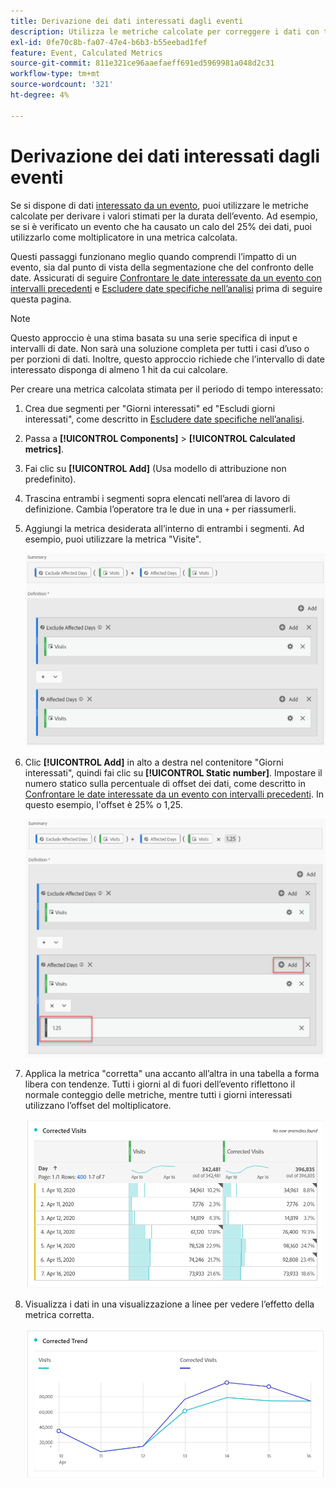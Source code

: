 ```yaml
---
title: Derivazione dei dati interessati dagli eventi
description: Utilizza le metriche calcolate per correggere i dati con tendenze interessati da un evento.
exl-id: 0fe70c8b-fa07-47e4-b6b3-b55eebad1fef
feature: Event, Calculated Metrics
source-git-commit: 811e321ce96aaefaeff691ed5969981a048d2c31
workflow-type: tm+mt
source-wordcount: '321'
ht-degree: 4%

---
```


# Derivazione dei dati interessati dagli eventi

Se si dispone di dati [interessato da un evento](overview.md), puoi utilizzare le metriche calcolate per derivare i valori stimati per la durata dell’evento. Ad esempio, se si è verificato un evento che ha causato un calo del 25% dei dati, puoi utilizzarlo come moltiplicatore in una metrica calcolata.

Questi passaggi funzionano meglio quando comprendi l’impatto di un evento, sia dal punto di vista della segmentazione che del confronto delle date. Assicurati di seguire [Confrontare le date interessate da un evento con intervalli precedenti](compare-dates.md) e [Escludere date specifiche nell’analisi](segments.md) prima di seguire questa pagina.

>[!NOTE]
>
>Questo approccio è una stima basata su una serie specifica di input e intervalli di date. Non sarà una soluzione completa per tutti i casi d’uso o per porzioni di dati. Inoltre, questo approccio richiede che l’intervallo di date interessato disponga di almeno 1 hit da cui calcolare.

Per creare una metrica calcolata stimata per il periodo di tempo interessato:

1. Crea due segmenti per &quot;Giorni interessati&quot; ed &quot;Escludi giorni interessati&quot;, come descritto in [Escludere date specifiche nell’analisi](segments.md).
2. Passa a **[!UICONTROL Components]** > **[!UICONTROL Calculated metrics]**.
3. Fai clic su **[!UICONTROL Add]** (Usa modello di attribuzione non predefinito).
4. Trascina entrambi i segmenti sopra elencati nell’area di lavoro di definizione. Cambia l’operatore tra le due in una `+` per riassumerli.
5. Aggiungi la metrica desiderata all’interno di entrambi i segmenti. Ad esempio, puoi utilizzare la metrica &quot;Visite&quot;.

   ![Generatore di segmenti](assets/event_segment_builder.png)

6. Clic **[!UICONTROL Add]** in alto a destra nel contenitore &quot;Giorni interessati&quot;, quindi fai clic su **[!UICONTROL Static number]**. Impostare il numero statico sulla percentuale di offset dei dati, come descritto in [Confrontare le date interessate da un evento con intervalli precedenti](compare-dates.md). In questo esempio, l&#39;offset è 25% o 1,25.

   ![Numero statico](assets/event_static_number.png)

7. Applica la metrica &quot;corretta&quot; una accanto all’altra in una tabella a forma libera con tendenze. Tutti i giorni al di fuori dell’evento riflettono il normale conteggio delle metriche, mentre tutti i giorni interessati utilizzano l’offset del moltiplicatore.

   ![Metrica corretta](assets/event_corrected.png)

8. Visualizza i dati in una visualizzazione a linee per vedere l’effetto della metrica corretta.

   ![Riga corretta](assets/event_line.png)
